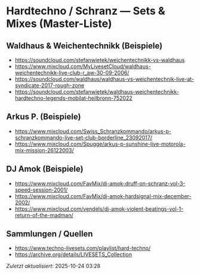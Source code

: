 ﻿# Hardtechno / Schranz — Sets & Mixes (Master-Liste)

## Waldhaus & Weichentechnikk (Beispiele)
- https://soundcloud.com/stefanwietek/weichentechnikk-vs-waldhaus
- https://www.mixcloud.com/MyLivesetCloud/waldhaus-weichentechnikk-live-club-r_aw-30-09-2006/
- https://soundcloud.com/waldhaus/waldhaus-vs-weichentechnik-live-at-syndicate-2017-rough-zone
- https://soundcloud.com/stefanwietek/waldhaus-weichentechnikk-hardtechno-legends-mobilat-heilbronn-752022

## Arkus P. (Beispiele)
- https://www.mixcloud.com/Swiss_Schranzkommando/arkus-p-schranzkommando-live-set-club-borderline_23092017/
- https://www.mixcloud.com/Spugge/arkus-p-sunshine-live-motorola-mix-mission-26122003/

## DJ Amok (Beispiele)
- https://www.mixcloud.com/FavMix/dj-amok-druff-on-schranz-vol-3-speed-session-2001/
- https://www.mixcloud.com/FavMix/dj-amok-hardsignal-mix-december-2002/
- https://www.mixcloud.com/vendels/dj-amok-violent-beatings-vol-1-return-of-the-madman/

## Sammlungen / Quellen
- https://www.techno-livesets.com/playlist/hard-techno/
- https://archive.org/details/LIVESETS_Collection

*Zuletzt aktualisiert:* 2025-10-24 03:28
